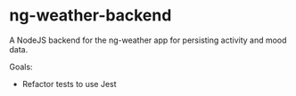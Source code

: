 # ng-weather-backend
A NodeJS backend for the ng-weather app for persisting activity and mood data.

Goals:

- Refactor tests to use Jest
